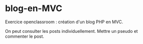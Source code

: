# blog-en-MVC
Exercice openclassroom : création d'un blog PHP en MVC. 

On peut consulter les posts individuellement.
Mettre un pseudo et commenter le post. 
